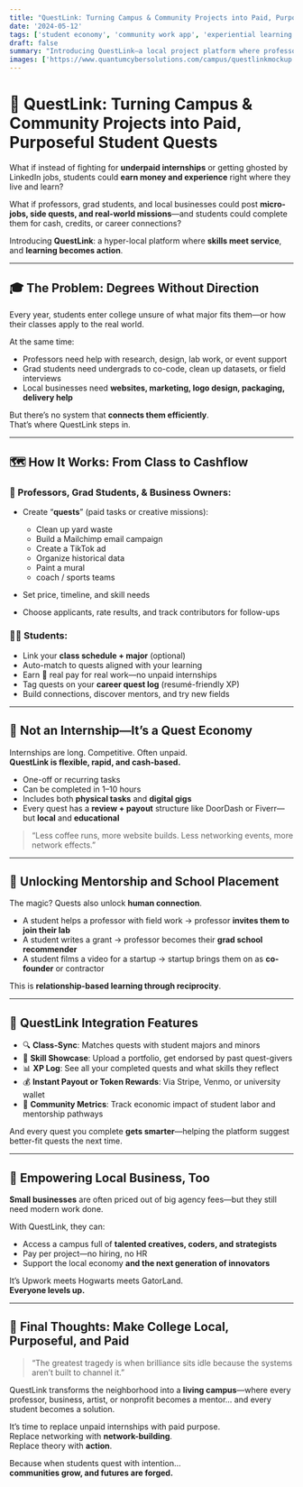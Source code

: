 ```yaml
---
title: "QuestLink: Turning Campus & Community Projects into Paid, Purposeful Student Quests"  
date: '2024-05-12'  
tags: ['student economy', 'community work app', 'experiential learning', 'gig economy', 'professor collaboration', 'quest-based learning', 'UF innovation', 'local business tech']  
draft: false  
summary: "Introducing QuestLink—a local project platform where professors, businesses, and grad students post real-world quests. Students accept them, complete them, get paid, and build networks and skills that matter—no unpaid internships, just paid purpose."  
images: ['https://www.quantumcybersolutions.com/campus/questlinkmockup.png']  
---
```


# 🧭 QuestLink: Turning Campus & Community Projects into Paid, Purposeful Student Quests

What if instead of fighting for **underpaid internships** or getting ghosted by LinkedIn jobs, students could **earn money and experience** right where they live and learn?

What if professors, grad students, and local businesses could post **micro-jobs, side quests, and real-world missions**—and students could complete them for cash, credits, or career connections?

Introducing **QuestLink**: a hyper-local platform where **skills meet service**, and **learning becomes action**.

---

## 🎓 The Problem: Degrees Without Direction

Every year, students enter college unsure of what major fits them—or how their classes apply to the real world.

At the same time:

- Professors need help with research, design, lab work, or event support  
- Grad students need undergrads to co-code, clean up datasets, or field interviews  
- Local businesses need **websites, marketing, logo design, packaging, delivery help**

But there’s no system that **connects them efficiently**.  
That’s where QuestLink steps in.

---

## 🗺️ How It Works: From Class to Cashflow

### 🧙 Professors, Grad Students, & Business Owners:
- Create “**quests**” (paid tasks or creative missions):  
  - Clean up yard waste  
  - Build a Mailchimp email campaign  
  - Create a TikTok ad  
  - Organize historical data  
  - Paint a mural
  - coach / sports teams

- Set price, timeline, and skill needs  
- Choose applicants, rate results, and track contributors for follow-ups

### 🧑‍🎓 Students:
- Link your **class schedule + major** (optional)  
- Auto-match to quests aligned with your learning  
- Earn 💸 real pay for real work—no unpaid internships  
- Tag quests on your **career quest log** (resumé-friendly XP)  
- Build connections, discover mentors, and try new fields

---

## 🎯 Not an Internship—It’s a Quest Economy

Internships are long. Competitive. Often unpaid.  
**QuestLink is flexible, rapid, and cash-based.**

- One-off or recurring tasks  
- Can be completed in 1–10 hours  
- Includes both **physical tasks** and **digital gigs**  
- Every quest has a **review + payout** structure like DoorDash or Fiverr—but **local** and **educational**

> “Less coffee runs, more website builds. Less networking events, more network effects.”

---

## 🤝 Unlocking Mentorship and School Placement

The magic? Quests also unlock **human connection**.

- A student helps a professor with field work → professor **invites them to join their lab**  
- A student writes a grant → professor becomes their **grad school recommender**  
- A student films a video for a startup → startup brings them on as **co-founder** or contractor

This is **relationship-based learning through reciprocity**.

---

## 🔗 QuestLink Integration Features

- 🔍 **Class-Sync**: Matches quests with student majors and minors  
- 🌟 **Skill Showcase**: Upload a portfolio, get endorsed by past quest-givers  
- 📊 **XP Log**: See all your completed quests and what skills they reflect  
- 💰 **Instant Payout or Token Rewards**: Via Stripe, Venmo, or university wallet  
- 🔄 **Community Metrics**: Track economic impact of student labor and mentorship pathways

And every quest you complete **gets smarter**—helping the platform suggest better-fit quests the next time.

---

## 🌱 Empowering Local Business, Too

**Small businesses** are often priced out of big agency fees—but they still need modern work done.

With QuestLink, they can:

- Access a campus full of **talented creatives, coders, and strategists**  
- Pay per project—no hiring, no HR  
- Support the local economy **and the next generation of innovators**

It’s Upwork meets Hogwarts meets GatorLand.  
**Everyone levels up.**

---

## 🧬 Final Thoughts: Make College Local, Purposeful, and Paid

> “The greatest tragedy is when brilliance sits idle because the systems aren’t built to channel it.”

QuestLink transforms the neighborhood into a **living campus**—where every professor, business, artist, or nonprofit becomes a mentor… and every student becomes a solution.

It’s time to replace unpaid internships with paid purpose.  
Replace networking with **network-building**.  
Replace theory with **action**.

Because when students quest with intention…  
**communities grow, and futures are forged.**
